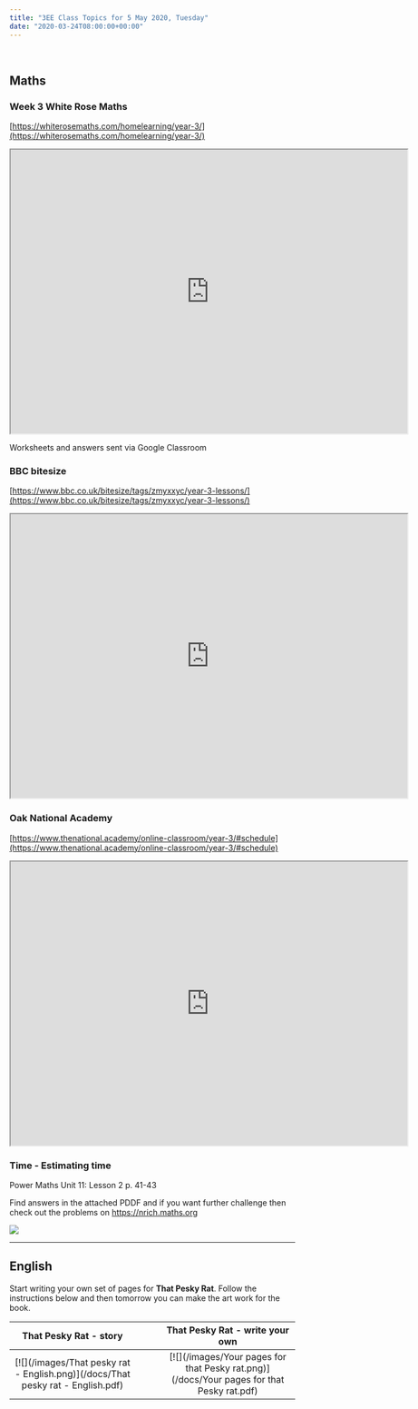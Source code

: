 ```yaml
---
title: "3EE Class Topics for 5 May 2020, Tuesday"
date: "2020-03-24T08:00:00+00:00"
---
```


&nbsp;

## Maths

### Week 3 White Rose Maths

[https://whiterosemaths.com/homelearning/year-3/](https://whiterosemaths.com/homelearning/year-3/)
<iframe src="https://whiterosemaths.com/homelearning/year-3/" width="700px" height="500px" allow="fullscreen" /></iframe>

Worksheets and answers sent via Google Classroom

### BBC bitesize

[https://www.bbc.co.uk/bitesize/tags/zmyxxyc/year-3-lessons/](https://www.bbc.co.uk/bitesize/tags/zmyxxyc/year-3-lessons/)
<iframe src="https://www.bbc.co.uk/bitesize/tags/zmyxxyc/year-3-lessons/" width="700px" height="500px" allowfullscreen /></iframe>

### Oak National Academy

[https://www.thenational.academy/online-classroom/year-3/#schedule](https://www.thenational.academy/online-classroom/year-3/#schedule)
<iframe src="https://www.thenational.academy/online-classroom/year-3/#schedule" width="700px" height="500px" allowfullscreen /></iframe>

### Time - Estimating time

Power Maths Unit 11: Lesson 2 p. 41-43

Find answers in the attached PDDF and if you want further challenge then check out the problems on https://nrich.maths.org

[![](/images/powermaths/y3/pm_y3_u10_practicebookanswers.png)](/docs/powermaths/y3/pm_y3_u10_practicebookanswers.pdf)

<hr>

## English

Start writing your own set of pages for **That Pesky Rat**. Follow the instructions below and then tomorrow you can make the art work for the book.

**That Pesky Rat - story** | &nbsp; &nbsp; | &nbsp; &nbsp; | **That Pesky Rat - write your own**
:---: | :---: | :---: | :---:
[![](/images/That pesky rat - English.png)](/docs/That pesky rat - English.pdf) | &nbsp; &nbsp; | &nbsp; &nbsp; | [![](/images/Your pages for that Pesky rat.png)](/docs/Your pages for that Pesky rat.pdf)


<br/>
<br/>

